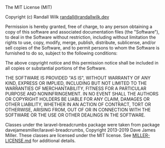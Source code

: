 The MIT License (MIT)

Copyright (c) Randall Wilk <randall@randallwilk.dev>

Permission is hereby granted, free of charge, to any person obtaining a copy
of this software and associated documentation files (the "Software"), to deal
in the Software without restriction, including without limitation the rights
to use, copy, modify, merge, publish, distribute, sublicense, and/or sell
copies of the Software, and to permit persons to whom the Software is
furnished to do so, subject to the following conditions:

The above copyright notice and this permission notice shall be included in
all copies or substantial portions of the Software.

THE SOFTWARE IS PROVIDED "AS IS", WITHOUT WARRANTY OF ANY KIND, EXPRESS OR
IMPLIED, INCLUDING BUT NOT LIMITED TO THE WARRANTIES OF MERCHANTABILITY,
FITNESS FOR A PARTICULAR PURPOSE AND NONINFRINGEMENT. IN NO EVENT SHALL THE
AUTHORS OR COPYRIGHT HOLDERS BE LIABLE FOR ANY CLAIM, DAMAGES OR OTHER
LIABILITY, WHETHER IN AN ACTION OF CONTRACT, TORT OR OTHERWISE, ARISING FROM,
OUT OF OR IN CONNECTION WITH THE SOFTWARE OR THE USE OR OTHER DEALINGS IN
THE SOFTWARE.

Classes under the laravel-breadcrumbs package were taken from package davejamesmiller/laravel-breadcrumbs,
Copyright 2013-2019 Dave James Miller. These classes are licensed under the MIT license. See [MILLER-LICENSE.md](https://github.com/rawilk/laravel-breadcrumbs/blob/master/MILLER-LICENSE.md)
for additional details.
